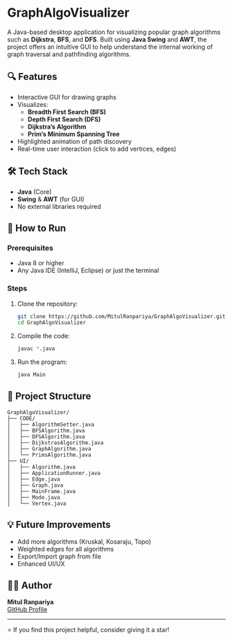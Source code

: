 
# GraphAlgoVisualizer

A Java-based desktop application for visualizing popular graph algorithms such as **Dijkstra**, **BFS**, and **DFS**. Built using **Java Swing** and **AWT**, the project offers an intuitive GUI to help understand the internal working of graph traversal and pathfinding algorithms.

## 🔍 Features

- Interactive GUI for drawing graphs
- Visualizes:
  - **Breadth First Search (BFS)**
  - **Depth First Search (DFS)**
  - **Dijkstra’s Algorithm**
  - **Prim’s Minimum Spanning Tree**
- Highlighted animation of path discovery
- Real-time user interaction (click to add vertices, edges)

## 🛠️ Tech Stack

- **Java** (Core)
- **Swing** & **AWT** (for GUI)
- No external libraries required

## 🚀 How to Run

### Prerequisites
- Java 8 or higher
- Any Java IDE (IntelliJ, Eclipse) or just the terminal

### Steps
1. Clone the repository:
   ```bash
   git clone https://github.com/MitulRanpariya/GraphAlgoVisualizer.git
   cd GraphAlgoVisualizer
   ```

2. Compile the code:
   ```bash
   javac *.java
   ```

3. Run the program:
   ```bash
   java Main
   ```

## 📂 Project Structure

```
GraphAlgoVisualizer/
├── CODE/
│   ├── AlgorithmSetter.java
│   ├── BFSAlgorithm.java
│   ├── DFSAlgorithm.java
│   ├── DijkstrasAlgorithm.java
│   ├── GraphAlgorithm.java
│   └── PrimsAlgorithm.java
├── UI/
│   ├── Algorithm.java
│   ├── ApplicationRunner.java
│   ├── Edge.java
│   ├── Graph.java
│   ├── MainFrame.java
│   ├── Mode.java
│   └── Vertex.java
```
## 💡 Future Improvements

- Add more algorithms (Kruskal, Kosaraju, Topo)
- Weighted edges for all algorithms
- Export/Import graph from file
- Enhanced UI/UX

## 🙋‍♂️ Author

**Mitul Ranpariya**  
[GitHub Profile](https://github.com/MitulRanpariya)

---

⭐ If you find this project helpful, consider giving it a star!
